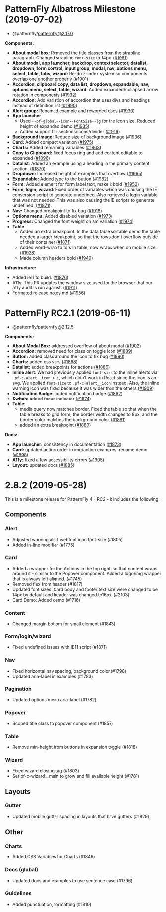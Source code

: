 # PatternFly Albatross Milestone (2019-07-02)
- @patternfly/patternfly@2.17.0

**Components:**
*   **About modal box**: Removed the title classes from the strapline paragraph. Changed strapline `font-size` to 14px. ([#1951](https://github.com/patternfly/patternfly-next/pull/1951))
*   **About modal, app launcher, backdrop, context selector, datalist, dropdown, form control, input group, modal, nav, options menu, select, table, tabs, wizard:** Re-do z-index system so components overlap one another properly ([#1901](https://github.com/patternfly/patternfly-next/pull/1901))
*   **Accordion, clipboard copy, data list, dropdown, expandable, nav, options menu, select, table, wizard**: Added expanded/collapsed arrow rotation in components ([#1932](https://github.com/patternfly/patternfly-next/pull/1932))
*   **Accordion:** Add variation of accordion that uses divs and headings instead of definition list [(#1990](https://github.com/patternfly/patternfly-next/pull/1990))
*   **Alert group:** Renamed example and reworded docs [(#1930](https://github.com/patternfly/patternfly-next/pull/1930))
*   **App launcher**
    *   Used `--pf-global--icon--FontSize--lg` for the icon size. Reduced height of expanded demo  ([#1935](https://github.com/patternfly/patternfly-next/pull/1935))
    *   Added support for sections/icons/divider ([#1916](https://github.com/patternfly/patternfly-next/pull/1916))
*   **Background image:** Reduce size of background image ([#1936](https://github.com/patternfly/patternfly-next/pull/1936))
*   **Card:** Added compact variation ([#1975](https://github.com/patternfly/patternfly-next/pull/1975))
*   **Charts:** Added remaining variables ([#1863](https://github.com/patternfly/patternfly-next/pull/1863))
*   **Copy to Clipboard:** fixed focus ring and add content editable to expanded ([#1896](https://github.com/patternfly/patternfly-next/pull/1896))
*   **Datalist**: Added an example using a heading in the primary content section. ([#1870](https://github.com/patternfly/patternfly-next/pull/1870))
*   **Dropdown:** Increased height of examples that overflow ([#1965](https://github.com/patternfly/patternfly-next/pull/1965))
*   **Expandable:** Added type to the button ([#1982](https://github.com/patternfly/patternfly-next/pull/1982))
*   **Form:** Added element for form label text, make it bold ([#1952](https://github.com/patternfly/patternfly-next/pull/1952))
*   **Form, login, wizard:** Fixed order of variables which was causing the IE conversion script to generate undefined. Also removed a login variable that was not needed. This was also causing the IE scripts to generate undefined. ([#1871](https://github.com/patternfly/patternfly-next/pull/1871)).
*   **Nav:** Changed breakpoint to fix bug ([#1918](https://github.com/patternfly/patternfly-next/pull/1918))
*   **Options menu:** Added disabled variation ([#1973](https://github.com/patternfly/patternfly-next/pull/1973))
*   **Progress:** Changed the font weight on sm variation ([#1974](https://github.com/patternfly/patternfly-next/pull/1974))
*   **Table**
    *   Added an extra breakpoint. In the data table sortable demo the table needed a larger breakpoint, so that the rows don't overflow outside of their container ([#1871](https://github.com/patternfly/patternfly-next/pull/1880))
    *   Added word-wrap to td's in table, now wraps when on mobile size. ([#1928](https://github.com/patternfly/patternfly-next/pull/1928))
    *   Made column headers bold ([#1949](https://github.com/patternfly/patternfly-next/pull/1949))

**Infrastructure:**
*   Added ie11 to build. ([#1876](https://github.com/patternfly/patternfly-next/pull/1876))
*   A11y: This PR updates the window size used for the browser that our a11y audit is run against. ([#1911](https://github.com/patternfly/patternfly-next/pull/1911))
*   Formated release notes md ([#1956](https://github.com/patternfly/patternfly-next/pull/1956))

# PatternFly RC2.1 (2019-06-11)
- @patternfly/patternfly@2.12.5

**Components:**
*   **About Modal Box:** addressed overflow of about modal [(#1902)](https://github.com/patternfly/patternfly-next/pull/1902)
*   **Accordion:** removed need for class on toggle icon ([#1889](https://github.com/patternfly/patternfly-next/pull/1889))
*   **Button:** added class around the icon to fix bug ([#1890](https://github.com/patternfly/patternfly-next/pull/1890))
*   **Charts:** added css vars ([#1868](https://github.com/patternfly/patternfly-next/pull/1868))
*   **Datalist:** added breakpoints for actions ([#1886](https://github.com/patternfly/patternfly-next/pull/1886))
*   **Inline alert**: We had previously applied `font-size` to the inline alerts via `.pf-c-alert__icon > i`, which didn’t work in React since the icon is an svg. We applied `font-size` to `.pf-c-alert__icon` instead. Also, the inline warning icon was fixed because it was wider than the others ([#1909](https://github.com/patternfly/patternfly-next/pull/1909))
*   **Notification Badge:** added notification badge ([#1862](https://github.com/patternfly/patternfly-next/pull/1862))
*   **Switch:** added focus indicator [(#1874](https://github.com/patternfly/patternfly-next/pull/1874))
*   **Table**:
    *   media query now matches border. Fixed the table so that when the table breaks to grid form, the border width changes to 8px, and the border color matches the background color. ([#1881](https://github.com/patternfly/patternfly-next/pull/1881))
    *   added an extra breakpoint [(#1880](https://github.com/patternfly/patternfly-next/pull/1880))

**Docs:**
*   **App launcher:**  consistency in documentation ([#1873](https://github.com/patternfly/patternfly-next/pull/1873))
*   **Card:** updated action order in img/action examples, rename demo ([#1898](https://github.com/patternfly/patternfly-next/pull/1898))
*   **A11y:** fixed a few accessibility errors ([#1905](https://github.com/patternfly/patternfly-next/pull/1905/files))
*   **Layout:** updated docs [(#1885](https://github.com/patternfly/patternfly-next/pull/1885))

# 2.8.2 (2019-05-28)
This is a milestone release for PatternFly 4 - RC2 - it includes the following:

## Components
### Alert
- Adjusted warning alert webfont icon font-size (#1805)
- Added in-line modifier (#1775)
### Card
- Added a wrapper for the Actions in the top right, so that content wraps around it - similar to the Popover component. Added a logo/img wrapper that is always left aligned. (#1745)
- Removed flex from header (#1817)
- Updated font sizes. Card body and footer text size were changed to be 14px by default and header was changed to16px. (#2103)
- Card Demo: Added demo (#1716)
### Content
- Changed margin bottom for small element (#1843)
### Form/login/wizard
- Fixed undefined issues with IE11 script (#1871)
### Nav
- Fixed horizontal nav spacing, background color (#1798)
- Updated aria-label in examples (#1783)
### Pagination
- Updated options menu aria-label (#1782)
### Popover
- Scoped title class to popover component (#1857)
### Table
- Remove min-height from buttons in expansion toggle (#1818)
### Wizard
- Fixed wizard closing tag (#1803)
- Set pf-c-wizard__main to grow and fill available height (#1781)
## Layouts
### Gutter
- Updated mobile gutter spacing in layouts that have gutters (#1829)
## Other
### Charts
- Added CSS Variables for Charts (#1846)
### Docs (global)
- Updated docs and examples to use sentence case (#1796)
### Guidelines
- Added punctuation, formatting (#1810)
